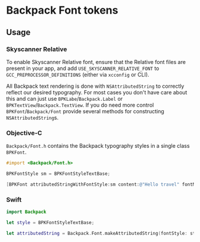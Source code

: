 # Backpack Font tokens

## Usage

### Skyscanner Relative
To enable Skyscanner Relative font, ensure that the Relative font files are present in your app, and add `USE_SKYSCANNER_RELATIVE_FONT` to `GCC_PREPROCESSOR_DEFINITIONS` (either via `xcconfig` or CLI).

All Backpack text rendering is done with `NSAttributedString` to correctly reflect our desired typography. For most cases you don't have care about this and can just use `BPKLabe`/`Backpack.Label` or `BPKTextView`/`Backpack.TextView`. If you do need more control `BPKFont`/`Backpack/Font` provide several methods for constructing `NSAttributedString`s.

### Objective-C

`Backpack/Font.h` contains the Backpack typography styles in a single class `BPKFont`.

```objective-c
#import <Backpack/Font.h>

BPKFontStyle sm = BPKFontStyleTextBase;

[BPKFont attributedStringWithFontStyle:sm content:@"Hello travel" fontMapping:nil];
```

### Swift

```Swift
import Backpack

let style = BPKFontStyleTextBase;

let attributedString = Backpack.Font.makeAttributedString(fontStyle: style, content: "Hello Travel" fontMapping:nil)
```
